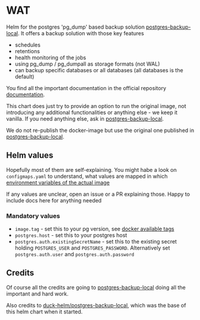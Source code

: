 # WAT

Helm for the postgres 'pg_dump' based backup solution [postgres-backup-local](https://github.com/prodrigestivill/docker-postgres-backup-local).
It offers a backup solution with those key features

- schedules
- retentions
- health monitoring of the jobs
- using pg_dump / pg_dumpall as storage formats (not WAL)
- can backup specific databases or all databases (all databases is the default)

You find all the important documentation in the official repository [documentation](https://github.com/prodrigestivill/docker-postgres-backup-local).

This chart does just try to provide an option to run the original image, not introducing any additional functionalities 
or anything else - we keep it vanilla. If you need anything else, ask in [postgres-backup-local](https://github.com/prodrigestivill/docker-postgres-backup-local).

We do not re-publish the docker-image but use the original one published in [postgres-backup-local](https://github.com/prodrigestivill/docker-postgres-backup-local).

## Helm values

Hopefully most of them are self-explaining. You might habe a look on `configmaps.yaml` to understand, what values
are mapped in which [environment variables of the actual image](https://github.com/prodrigestivill/docker-postgres-backup-local#environment-variables=)

If any values are unclear, open an issue or a PR explaining those. Happy to include docs here for anything needed

### Mandatory values

- `image.tag` - set this to your pg version, see [docker available tags](https://hub.docker.com/r/prodrigestivill/postgres-backup-local/tags)
- `postgres.host` - set this to your postgres host
- `postgres.auth.existingSecretName` - set this to the existing secret holding `POSTGRES_USER` and `POSTGRES_PASSWORD`. Alternatively set `postgres.auth.user` and `postgres.auth.password`

## Credits

Of course all the credits are going to [postgres-backup-local](https://github.com/prodrigestivill/docker-postgres-backup-local) doing all the important and hard work.

Also credits to [duck-helm/postgres-backup-local](https://artifacthub.io/packages/helm/duck-helm/postgres-backup-local), which was the base of this helm chart when it started.
